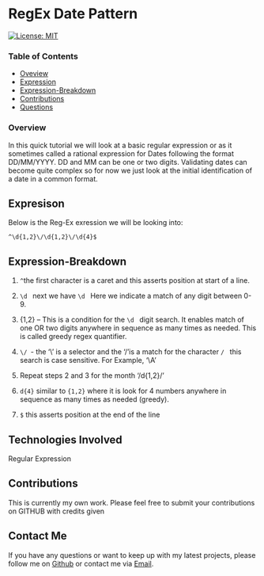 # RegEx Date Pattern

[![License: MIT](https://img.shields.io/badge/License-MIT-yellow.svg)](https://opensource.org/licenses/MIT)

### Table of Contents

- [Oveview](#Overview)
- [Expression](#Expression)
- [Expression-Breakdown](Expression-Breakdown)
- [Contributions](#Contributions)
- [Questions](#Questions)

### Overview

In this quick tutorial we will look at a basic regular expression or as it sometimes called a rational expression for Dates following the format DD/MM/YYYY. DD and MM can be one or two digits. Validating dates can become quite complex so for now we just look at the initial identification of a date in a common format.

## Expresison

Below is the Reg-Ex exression we will be looking into:

`^\d{1,2}\/\d{1,2}\/\d{4}$`

## Expression-Breakdown

1. `^`the first character is a caret and this asserts position at start of a line.

2. `\d ` next we have `\d ` Here we indicate a match of any digit between 0-9.

3. {1,2} – This is a condition for the `\d ` digit search. It enables match of one OR two digits anywhere in sequence as many times as needed. This is called greedy regex quantifier.

4. `\/ `- the ‘\’ is a selector and the ‘/’is a match for the character `/ ` this search is case sensitive. For Example, ‘\A’

5. Repeat steps 2 and 3 for the month ‘\/d{1,2}\/’

6. `d{4}` similar to `{1,2}` where it is look for 4 numbers anywhere in sequence as many times as needed (greedy).

7. `$` this asserts position at the end of the line

## Technologies Involved

Regular Expression

## Contributions

This is currently my own work. Please feel free to submit your contributions on GITHUB with credits given

## Contact Me

If you have any questions or want to keep up with my latest projects, please follow me on [Github](http://www.github.com/operationBrass) or contact me via [Email](mr.brn.lewis@outlook.com).
